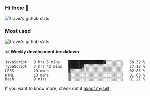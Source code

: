 ### Hi there 👋

<!--
**HondryTravis/HondryTravis** is a ✨ _special_ ✨ repository because its `README.md` (this file) appears on your GitHub profile.

Here are some ideas to get you started:

- 🔭 I’m currently working on ...
- 🌱 I’m currently learning ...
- 👯 I’m looking to collaborate on ...
- 🤔 I’m looking for help with ...
- 💬 Ask me about ...
- 📫 How to reach me: ...
- 😄 Pronouns: ...
- ⚡ Fun fact: ...
-->

![travis's github stats](https://github-readme-stats.vercel.app/api?username=HondryTravis&hide=stars)
### Most used
![travis's github stats](https://github-readme-stats.anuraghazra1.vercel.app/api/top-langs/?username=HondryTravis&layout=compact&hide_title=true)

📊 **Weekly development breakdown**

<!--START_SECTION:waka-->
```text
JavaScript   9 hrs 5 mins    ████████████████▓░░░░░░░░   66.32 % 
TypeScript   3 hrs 42 mins   ██████▓░░░░░░░░░░░░░░░░░░   27.12 % 
LESS         23 mins         ▓░░░░░░░░░░░░░░░░░░░░░░░░   02.85 % 
HTML         13 mins         ▒░░░░░░░░░░░░░░░░░░░░░░░░   01.63 % 
Bash         9 mins          ▒░░░░░░░░░░░░░░░░░░░░░░░░   01.21 % 
```
<!--END_SECTION:waka-->

If you want to know more, check out it [about myself](https://hondrytravis.github.io/)
